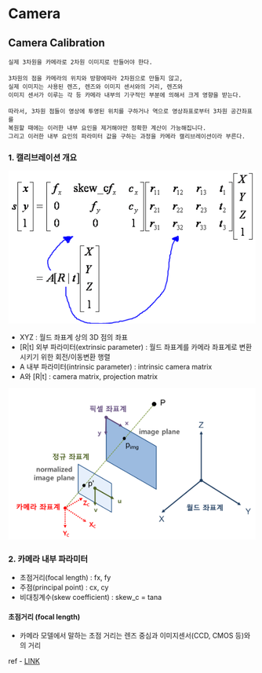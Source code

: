 # Camera



## Camera Calibration

    실제 3차원을 카메라로 2차원 이미지로 만들어야 한다.
    
    3차원의 점을 카메라의 위치와 방향에따라 2차원으로 만들지 않고,
    실제 이미지는 사용된 렌즈, 렌즈와 이미지 센서와의 거리, 렌즈와 
    이미지 센서가 이루는 각 등 카메라 내부의 기구적인 부분에 의해서 크게 영향을 받는다.

    따라서, 3차원 점들이 영상에 투영된 위치를 구하거나 역으로 영상좌표로부터 3차원 공간좌표를 
    복원할 때에는 이러한 내부 요인을 제거해야만 정확한 계산이 가능해집니다. 
    그리고 이러한 내부 요인의 파라미터 값을 구하는 과정을 카메라 캘리브레이션이라 부른다.

### 1. 캘리브레이션 개요

![3d_to_2d_transfer](images/3d_to_2d_transfer.PNG)

- XYZ : 월드 좌표계 상의 3D 점의 좌표
- [R|t] 외부 파라미터(extrinsic parameter) : 월드 좌표계를 카메라 좌표계로 변환시키기 위한 회전/이동변환 행렬
- A 내부 파라미터(intrinsic parameter) : intrinsic camera matrix
- A와 [R|t] : camera matrix, projection matrix

![카메라_좌표계](images/카메라_좌표계.PNG)


### 2. 카메라 내부 파라미터

- 초점거리(focal length) : fx, fy
- 주점(principal point) : cx, cy
- 비대칭계수(skew coefficient) : skew_c = tana

#### 초점거리 (focal length)

- 카메라 모델에서 말하는 초점 거리는 렌즈 중심과 이미지센서(CCD, CMOS 등)와의 거리



ref - [LINK](https://darkpgmr.tistory.com/32)

